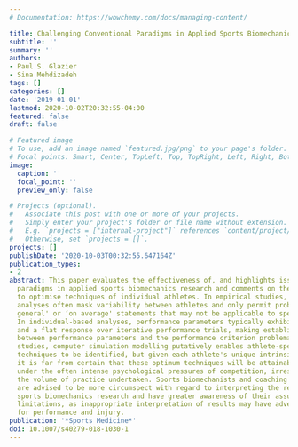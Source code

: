 ```yaml
---
# Documentation: https://wowchemy.com/docs/managing-content/

title: Challenging Conventional Paradigms in Applied Sports Biomechanics Research
subtitle: ''
summary: ''
authors:
- Paul S. Glazier
- Sina Mehdizadeh
tags: []
categories: []
date: '2019-01-01'
lastmod: 2020-10-02T20:32:55-04:00
featured: false
draft: false

# Featured image
# To use, add an image named `featured.jpg/png` to your page's folder.
# Focal points: Smart, Center, TopLeft, Top, TopRight, Left, Right, BottomLeft, Bottom, BottomRight.
image:
  caption: ''
  focal_point: ''
  preview_only: false

# Projects (optional).
#   Associate this post with one or more of your projects.
#   Simply enter your project's folder or file name without extension.
#   E.g. `projects = ["internal-project"]` references `content/project/deep-learning/index.md`.
#   Otherwise, set `projects = []`.
projects: []
publishDate: '2020-10-03T00:32:55.647164Z'
publication_types:
- 2
abstract: This paper evaluates the effectiveness of, and highlights issues with, conventional
  paradigms in applied sports biomechanics research and comments on their capacity
  to optimise techniques of individual athletes. In empirical studies, group-based
  analyses often mask variability between athletes and only permit probabilistic ‘in
  general' or ‘on average' statements that may not be applicable to specific athletes.
  In individual-based analyses, performance parameters typically exhibit a small range
  and a flat response over iterative performance trials, making establishing associations
  between performance parameters and the performance criterion problematic. In theoretical
  studies, computer simulation modelling putatively enables athlete-specific optimum
  techniques to be identified, but given each athlete's unique intrinsic dynamics,
  it is far from certain that these optimum techniques will be attainable, particularly
  under the often intense psychological pressures of competition, irrespective of
  the volume of practice undertaken. Sports biomechanists and coaching practitioners
  are advised to be more circumspect with regard to interpreting the results of applied
  sports biomechanics research and have greater awareness of their assumptions and
  limitations, as inappropriate interpretation of results may have adverse consequences
  for performance and injury.
publication: '*Sports Medicine*'
doi: 10.1007/s40279-018-1030-1
---
```

